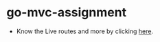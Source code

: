 # go-mvc-assignment

- Know the Live routes and more by clicking [here](https://web.postman.co/workspace/My-Workspace~b9d5d650-5956-4307-8b7a-a5e57a5c5bb7/collection/44035623-0d31ba9a-354e-4b6a-8bb1-3510bfea7dc3?action=share&source=copy-link&creator=44035623).